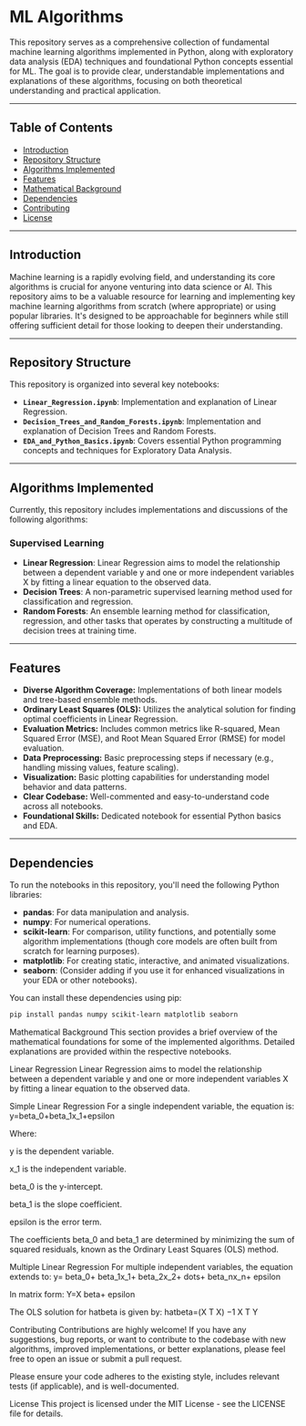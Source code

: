 # ML Algorithms

This repository serves as a comprehensive collection of fundamental machine learning algorithms implemented in Python, along with exploratory data analysis (EDA) techniques and foundational Python concepts essential for ML. The goal is to provide clear, understandable implementations and explanations of these algorithms, focusing on both theoretical understanding and practical application.

---

## Table of Contents

- [Introduction](#introduction)
- [Repository Structure](#repository-structure)
- [Algorithms Implemented](#algorithms-implemented)
- [Features](#features)
- [Mathematical Background](#mathematical-background)
- [Dependencies](#dependencies)
- [Contributing](#contributing)
- [License](#license)

---

## Introduction

Machine learning is a rapidly evolving field, and understanding its core algorithms is crucial for anyone venturing into data science or AI. This repository aims to be a valuable resource for learning and implementing key machine learning algorithms from scratch (where appropriate) or using popular libraries. It's designed to be approachable for beginners while still offering sufficient detail for those looking to deepen their understanding.

---

## Repository Structure

This repository is organized into several key notebooks:

* **`Linear_Regression.ipynb`**: Implementation and explanation of Linear Regression.
* **`Decision_Trees_and_Random_Forests.ipynb`**: Implementation and explanation of Decision Trees and Random Forests.
* **`EDA_and_Python_Basics.ipynb`**: Covers essential Python programming concepts and techniques for Exploratory Data Analysis.

---

## Algorithms Implemented

Currently, this repository includes implementations and discussions of the following algorithms:

### Supervised Learning

* **Linear Regression**: Linear Regression aims to model the relationship between a dependent variable y and one or more independent variables X by fitting a linear equation to the observed data.
* **Decision Trees**: A non-parametric supervised learning method used for classification and regression.
* **Random Forests**: An ensemble learning method for classification, regression, and other tasks that operates by constructing a multitude of decision trees at training time.

---

## Features

* **Diverse Algorithm Coverage:** Implementations of both linear models and tree-based ensemble methods.
* **Ordinary Least Squares (OLS):** Utilizes the analytical solution for finding optimal coefficients in Linear Regression.
* **Evaluation Metrics:** Includes common metrics like R-squared, Mean Squared Error (MSE), and Root Mean Squared Error (RMSE) for model evaluation.
* **Data Preprocessing:** Basic preprocessing steps if necessary (e.g., handling missing values, feature scaling).
* **Visualization:** Basic plotting capabilities for understanding model behavior and data patterns.
* **Clear Codebase:** Well-commented and easy-to-understand code across all notebooks.
* **Foundational Skills:** Dedicated notebook for essential Python basics and EDA.

---

## Dependencies

To run the notebooks in this repository, you'll need the following Python libraries:

* **pandas**: For data manipulation and analysis.
* **numpy**: For numerical operations.
* **scikit-learn**: For comparison, utility functions, and potentially some algorithm implementations (though core models are often built from scratch for learning purposes).
* **matplotlib**: For creating static, interactive, and animated visualizations.
* **seaborn**: (Consider adding if you use it for enhanced visualizations in your EDA or other notebooks).

You can install these dependencies using pip:
```bash
pip install pandas numpy scikit-learn matplotlib seaborn
```
Mathematical Background
This section provides a brief overview of the mathematical foundations for some of the implemented algorithms. Detailed explanations are provided within the respective notebooks.

Linear Regression
Linear Regression aims to model the relationship between a dependent variable y and one or more independent variables X by fitting a linear equation to the observed data.

Simple Linear Regression
For a single independent variable, the equation is:
y=beta_0+beta_1x_1+epsilon

Where:

y is the dependent variable.

x_1 is the independent variable.

beta_0 is the y-intercept.

beta_1 is the slope coefficient.

epsilon is the error term.

The coefficients 
beta_0 and 
beta_1 are determined by minimizing the sum of squared residuals, known as the Ordinary Least Squares (OLS) method.

Multiple Linear Regression
For multiple independent variables, the equation extends to:
y=
beta_0+
beta_1x_1+
beta_2x_2+
dots+
beta_nx_n+
epsilon

In matrix form:
Y=X
beta+
epsilon

The OLS solution for 
hatbeta is given by:
hatbeta=(X 
T
 X) 
−1
 X 
T
 Y
 
Contributing
Contributions are highly welcome! If you have any suggestions, bug reports, or want to contribute to the codebase with new algorithms, improved implementations, or better explanations, please feel free to open an issue or submit a pull request.

Please ensure your code adheres to the existing style, includes relevant tests (if applicable), and is well-documented.

License
This project is licensed under the MIT License - see the LICENSE file for details.
